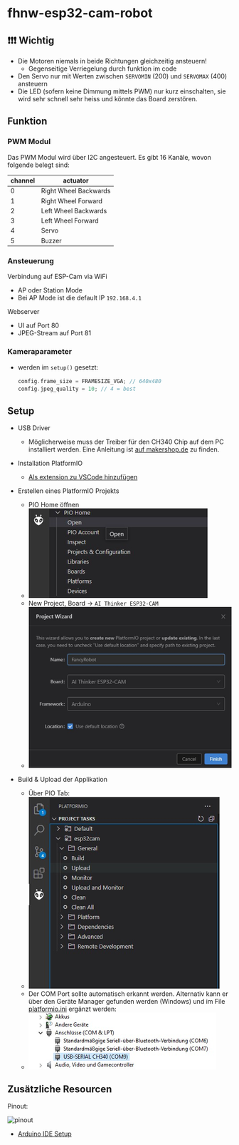 # fhnw-esp32-cam-robot


## ❗❗❗ Wichtig

- Die Motoren niemals in beide Richtungen gleichzeitig ansteuern!
  - Gegenseitige Verriegelung durch funktion im code
- Den Servo nur mit Werten zwischen `SERVOMIN` (200) und `SERVOMAX` (400) ansteuern
- Die LED (sofern keine Dimmung mittels PWM) nur kurz einschalten, sie wird sehr schnell sehr heiss und könnte das Board zerstören.

## Funktion

### PWM Modul

Das PWM Modul wird über I2C angesteuert. Es gibt 16 Kanäle, wovon folgende belegt sind:

channel | actuator
-|-
0 | Right Wheel Backwards
1 | Right Wheel Forward
2 | Left Wheel Backwards
3 | Left Wheel Forward
4 | Servo
5 | Buzzer

### Ansteuerung 

Verbindung auf ESP-Cam via WiFi
- AP oder Station Mode
- Bei AP Mode ist die default IP `192.168.4.1`

Webserver
- UI auf Port 80
- JPEG-Stream auf Port 81

### Kameraparameter
- werden im `setup()` gesetzt:
    ```c++
    config.frame_size = FRAMESIZE_VGA; // 640x480
    config.jpeg_quality = 10; // 4 = best
    ```

## Setup

- USB Driver
  - Möglicherweise muss der Treiber für den CH340 Chip auf dem PC installiert werden. Eine Anleitung ist [auf makershop.de](https://www.makershop.de/ch340-341-usb-installieren/) zu finden.

- Installation PlatformIO
  - [Als extension zu VSCode hinzufügen](https://platformio.org/install/ide?install=vscode)

- Erstellen eines PlatformIO Projekts
  - PIO Home öffnen
  - ![pio_home](images/piohome.jpg)
  - New Project, Board &rarr; `AI Thinker ESP32-CAM`
  - ![pionewproj](images/piocreateproject.jpg)

- Build & Upload der Applikation
  - Über PIO Tab:
  - ![pio-upload](images/pioupload.jpg)
  - Der COM Port sollte automatisch erkannt werden. Alternativ kann er über den Geräte Manager gefunden werden (Windows) und im File [platformio.ini](platformio.ini) ergänzt werden:
  - ![findcomport](images/findcomport.jpg)


## Zusätzliche Resourcen

Pinout:

![pinout](https://i0.wp.com/randomnerdtutorials.com/wp-content/uploads/2020/03/ESP32-CAM-pinout-new.png)


* [Arduino IDE Setup](https://randomnerdtutorials.com/installing-the-esp32-board-in-arduino-ide-mac-and-linux-instructions/)